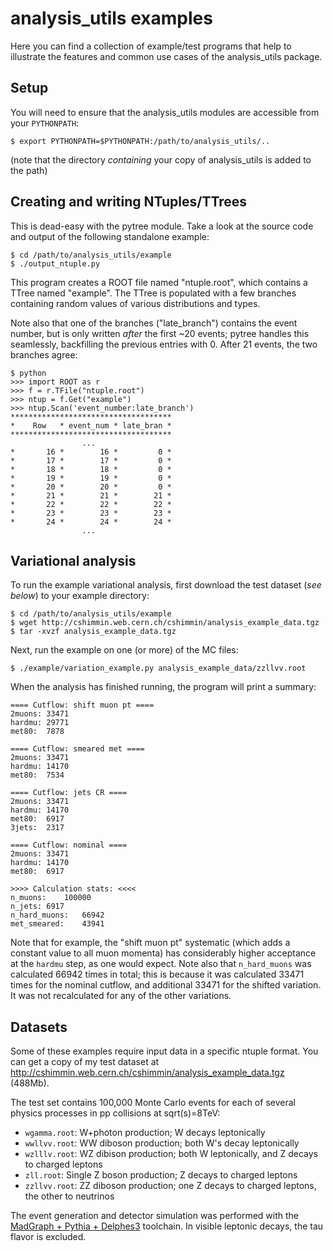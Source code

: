 analysis_utils examples
=======================
Here you can find a collection of example/test programs that help to illustrate the features and common use cases of the analysis_utils package.

Setup
-----
You will need to ensure that the analysis_utils modules are accessible from your `PYTHONPATH`:
```
$ export PYTHONPATH=$PYTHONPATH:/path/to/analysis_utils/..
```

(note that the directory _containing_ your copy of analysis_utils is added to the path)

Creating and writing NTuples/TTrees
-----------------------------------
This is dead-easy with the pytree module. Take a look at the source code and output of the following standalone example:
```
$ cd /path/to/analysis_utils/example
$ ./output_ntuple.py
```
This program creates a ROOT file named "ntuple.root", which contains a TTree named "example". The TTree is populated with a few branches containing random values of various distributions and types.

Note also that one of the branches ("late_branch") contains the event number, but is only written _after_ the first ~20 events; pytree handles this seamlessly, backfilling the previous entries with 0. After 21 events, the two branches agree:
```
$ python
>>> import ROOT as r
>>> f = r.TFile("ntuple.root")
>>> ntup = f.Get("example")
>>> ntup.Scan('event_number:late_branch')
************************************
*    Row   * event_num * late_bran *
************************************
                ...
*       16 *        16 *         0 *
*       17 *        17 *         0 *
*       18 *        18 *         0 *
*       19 *        19 *         0 *
*       20 *        20 *         0 *
*       21 *        21 *        21 *
*       22 *        22 *        22 *
*       23 *        23 *        23 *
*       24 *        24 *        24 *
                ...
```

Variational analysis
--------------------
To run the example variational analysis, first download the test dataset (_see below_) to your example directory:
```
$ cd /path/to/analysis_utils/example
$ wget http://cshimmin.web.cern.ch/cshimmin/analysis_example_data.tgz
$ tar -xvzf analysis_example_data.tgz
```

Next, run the example on one (or more) of the MC files:
```
$ ./example/variation_example.py analysis_example_data/zzllvv.root
```

When the analysis has finished running, the program will print a summary:
```
==== Cutflow: shift muon pt ====
2muons:	33471
hardmu:	29771
met80:	7878

==== Cutflow: smeared met ====
2muons:	33471
hardmu:	14170
met80:	7534

==== Cutflow: jets CR ====
2muons:	33471
hardmu:	14170
met80:	6917
3jets:	2317

==== Cutflow: nominal ====
2muons:	33471
hardmu:	14170
met80:	6917

>>>> Calculation stats: <<<<
n_muons:	100000
n_jets:	6917
n_hard_muons:	66942
met_smeared:	43941
```

Note that for example, the "shift muon pt" systematic (which adds a constant value to all muon momenta) has considerably higher acceptance at the `hardmu` step, as one would expect. Note also that `n_hard_muons` was calculated 66942 times in total; this is because it was calculated 33471 times for the nominal cutflow, and additional 33471 for the shifted variation. It was not recalculated for any of the other variations.

Datasets
--------
Some of these examples require input data in a specific ntuple format. You can get a copy of my test dataset at http://cshimmin.web.cern.ch/cshimmin/analysis_example_data.tgz (488Mb).

The test set contains 100,000 Monte Carlo events for each of several physics processes in pp collisions at sqrt(s)=8TeV:
 * `wgamma.root`: W+photon production; W decays leptonically
 * `wwllvv.root`: WW diboson production; both W's decay leptonically
 * `wzlllv.root`: WZ dibison production; both W leptonically, and Z decays to charged leptons
 * `zll.root`: Single Z boson production; Z decays to charged leptons
 * `zzllvv.root`: ZZ diboson production; one Z decays to charged leptons, the other to neutrinos

The event generation and detector simulation was performed with the [MadGraph + Pythia + Delphes3](http://madgraph.hep.uiuc.edu/) toolchain. In visible leptonic decays, the tau flavor is excluded.
